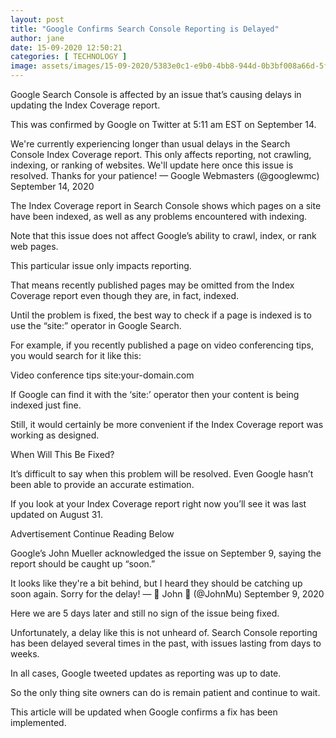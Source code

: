 ```yaml
---
layout: post
title: "Google Confirms Search Console Reporting is Delayed"
author: jane 
date: 15-09-2020 12:50:21 
categories: [ TECHNOLOGY ] 
image: assets/images/15-09-2020/5383e0c1-e9b0-4bb8-944d-0b3bf008a66d-5f5f9469ab1e8.jpeg
---
```

Google Search Console is affected by an issue that’s causing delays in updating the Index Coverage report.

This was confirmed by Google on Twitter at 5:11 am EST on September 14.

We're currently experiencing longer than usual delays in the Search Console Index Coverage report. This only affects reporting, not crawling, indexing, or ranking of websites. We'll update here once this issue is resolved. Thanks for your patience! — Google Webmasters (@googlewmc) September 14, 2020

The Index Coverage report in Search Console shows which pages on a site have been indexed, as well as any problems encountered with indexing.

Note that this issue does not affect Google’s ability to crawl, index, or rank web pages.

This particular issue only impacts reporting.

That means recently published pages may be omitted from the Index Coverage report even though they are, in fact, indexed.

Until the problem is fixed, the best way to check if a page is indexed is to use the “site:” operator in Google Search.

For example, if you recently published a page on video conferencing tips, you would search for it like this:

Video conference tips site:your-domain.com

If Google can find it with the ‘site:’ operator then your content is being indexed just fine.

Still, it would certainly be more convenient if the Index Coverage report was working as designed.

When Will This Be Fixed?

It’s difficult to say when this problem will be resolved. Even Google hasn’t been able to provide an accurate estimation.

If you look at your Index Coverage report right now you’ll see it was last updated on August 31.

Advertisement Continue Reading Below

Google’s John Mueller acknowledged the issue on September 9, saying the report should be caught up “soon.”

It looks like they're a bit behind, but I heard they should be catching up soon again. Sorry for the delay! — 🍌 John 🍌 (@JohnMu) September 9, 2020

Here we are 5 days later and still no sign of the issue being fixed.

Unfortunately, a delay like this is not unheard of. Search Console reporting has been delayed several times in the past, with issues lasting from days to weeks.

In all cases, Google tweeted updates as reporting was up to date.

So the only thing site owners can do is remain patient and continue to wait.

This article will be updated when Google confirms a fix has been implemented.